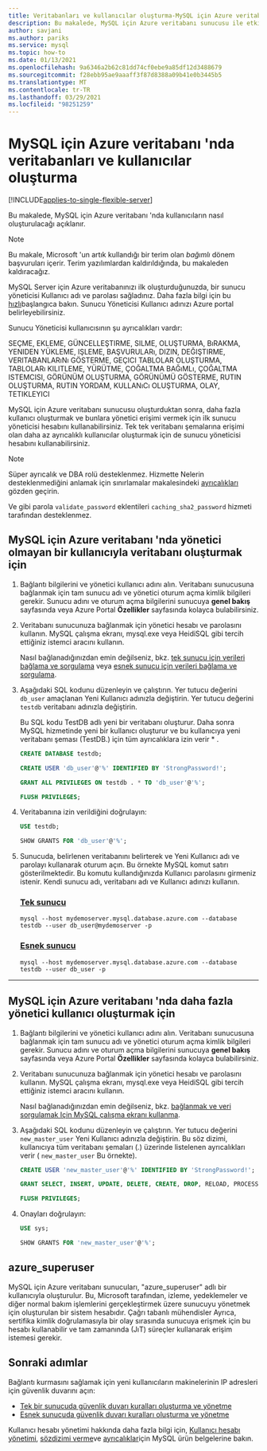 ```yaml
---
title: Veritabanları ve kullanıcılar oluşturma-MySQL için Azure veritabanı
description: Bu makalede, MySQL için Azure veritabanı sunucusu ile etkileşim kurmak üzere yeni kullanıcı hesaplarının nasıl oluşturulacağı açıklanır.
author: savjani
ms.author: pariks
ms.service: mysql
ms.topic: how-to
ms.date: 01/13/2021
ms.openlocfilehash: 9a6346a2b62c81dd74cf0ebe9a85df12d3488679
ms.sourcegitcommit: f28ebb95ae9aaaff3f87d8388a09b41e0b3445b5
ms.translationtype: MT
ms.contentlocale: tr-TR
ms.lasthandoff: 03/29/2021
ms.locfileid: "98251259"
---
```

# <a name="create-databases-and-users-in-azure-database-for-mysql"></a>MySQL için Azure veritabanı 'nda veritabanları ve kullanıcılar oluşturma

[!INCLUDE[applies-to-single-flexible-server](includes/applies-to-single-flexible-server.md)]

Bu makalede, MySQL için Azure veritabanı 'nda kullanıcıların nasıl oluşturulacağı açıklanır.

> [!NOTE]
> Bu makale, Microsoft 'un artık kullandığı bir terim olan _bağımlı_ dönem başvuruları içerir. Terim yazılımlardan kaldırıldığında, bu makaleden kaldıracağız.
>

MySQL Server için Azure veritabanınızı ilk oluşturduğunuzda, bir sunucu yöneticisi Kullanıcı adı ve parolası sağladınız. Daha fazla bilgi için bu [hızlı](quickstart-create-mysql-server-database-using-azure-portal.md)başlangıca bakın. Sunucu Yöneticisi Kullanıcı adınızı Azure portal belirleyebilirsiniz.

Sunucu Yöneticisi kullanıcısının şu ayrıcalıkları vardır:

   SEÇME, EKLEME, GÜNCELLEŞTIRME, SILME, OLUŞTURMA, BıRAKMA, YENIDEN YÜKLEME, IŞLEME, BAŞVURULARı, DIZIN, DEĞIŞTIRME, VERITABANLARıNı GÖSTERME, GEÇICI TABLOLAR OLUŞTURMA, TABLOLARı KILITLEME, YÜRÜTME, ÇOĞALTMA BAĞıMLı, ÇOĞALTMA ISTEMCISI, GÖRÜNÜM OLUŞTURMA, GÖRÜNÜMÜ GÖSTERME, RUTIN OLUŞTURMA, RUTIN YORDAM, KULLANıCı OLUŞTURMA, OLAY, TETIKLEYICI

MySQL için Azure veritabanı sunucusu oluşturduktan sonra, daha fazla kullanıcı oluşturmak ve bunlara yönetici erişimi vermek için ilk sunucu yöneticisi hesabını kullanabilirsiniz. Tek tek veritabanı şemalarına erişimi olan daha az ayrıcalıklı kullanıcılar oluşturmak için de sunucu yöneticisi hesabını kullanabilirsiniz.

> [!NOTE]
> Süper ayrıcalık ve DBA rolü desteklenmez. Hizmette Nelerin desteklenmediğini anlamak için sınırlamalar makalesindeki [ayrıcalıkları](concepts-limits.md#privileges--data-manipulation-support) gözden geçirin.
>
> Ve gibi parola `validate_password` eklentileri `caching_sha2_password` hizmeti tarafından desteklenmez.

## <a name="to-create-a-database-with-a-non-admin-user-in-azure-database-for-mysql"></a>MySQL için Azure veritabanı 'nda yönetici olmayan bir kullanıcıyla veritabanı oluşturmak için

1. Bağlantı bilgilerini ve yönetici kullanıcı adını alın.
   Veritabanı sunucusuna bağlanmak için tam sunucu adı ve yönetici oturum açma kimlik bilgileri gerekir. Sunucu adını ve oturum açma bilgilerini sunucuya **genel bakış** sayfasında veya Azure Portal **Özellikler** sayfasında kolayca bulabilirsiniz.

2. Veritabanı sunucunuza bağlanmak için yönetici hesabı ve parolasını kullanın. MySQL çalışma ekranı, mysql.exe veya HeidiSQL gibi tercih ettiğiniz istemci aracını kullanın.

   Nasıl bağlanadığınızdan emin değilseniz, bkz. [tek sunucu için verileri bağlama ve sorgulama](./connect-workbench.md) veya [esnek sunucu için verileri bağlama ve sorgulama](./flexible-server/connect-workbench.md).

3. Aşağıdaki SQL kodunu düzenleyin ve çalıştırın. Yer tutucu değerini `db_user` amaçlanan Yeni Kullanıcı adınızla değiştirin. Yer tutucu değerini `testdb` veritabanı adınızla değiştirin.

   Bu SQL kodu TestDB adlı yeni bir veritabanı oluşturur. Daha sonra MySQL hizmetinde yeni bir kullanıcı oluşturur ve bu kullanıcıya yeni veritabanı şeması (TestDB.) için tüm ayrıcalıklara izin verir \* .

   ```sql
   CREATE DATABASE testdb;

   CREATE USER 'db_user'@'%' IDENTIFIED BY 'StrongPassword!';

   GRANT ALL PRIVILEGES ON testdb . * TO 'db_user'@'%';

   FLUSH PRIVILEGES;
   ```

4. Veritabanına izin verildiğini doğrulayın:

   ```sql
   USE testdb;

   SHOW GRANTS FOR 'db_user'@'%';
   ```

5. Sunucuda, belirlenen veritabanını belirterek ve Yeni Kullanıcı adı ve parolayı kullanarak oturum açın. Bu örnekte MySQL komut satırı gösterilmektedir. Bu komutu kullandığınızda Kullanıcı parolasını girmeniz istenir. Kendi sunucu adı, veritabanı adı ve Kullanıcı adınızı kullanın.

   ### <a name="single-server"></a>[Tek sunucu](#tab/single-server)

   ```azurecli-interactive
   mysql --host mydemoserver.mysql.database.azure.com --database testdb --user db_user@mydemoserver -p
   ```

   ### <a name="flexible-server"></a>[Esnek sunucu](#tab/flexible-server)

   ```azurecli-interactive
   mysql --host mydemoserver.mysql.database.azure.com --database testdb --user db_user -p
   ```
 ---

## <a name="to-create-more-admin-users-in-azure-database-for-mysql"></a>MySQL için Azure veritabanı 'nda daha fazla yönetici kullanıcı oluşturmak için

1. Bağlantı bilgilerini ve yönetici kullanıcı adını alın.
   Veritabanı sunucusuna bağlanmak için tam sunucu adı ve yönetici oturum açma kimlik bilgileri gerekir. Sunucu adını ve oturum açma bilgilerini sunucuya **genel bakış** sayfasında veya Azure Portal **Özellikler** sayfasında kolayca bulabilirsiniz.

2. Veritabanı sunucunuza bağlanmak için yönetici hesabı ve parolasını kullanın. MySQL çalışma ekranı, mysql.exe veya HeidiSQL gibi tercih ettiğiniz istemci aracını kullanın.

   Nasıl bağlanadığınızdan emin değilseniz, bkz. [bağlanmak ve veri sorgulamak Için MySQL çalışma ekranı kullanma](./connect-workbench.md).

3. Aşağıdaki SQL kodunu düzenleyin ve çalıştırın. Yer tutucu değerini `new_master_user` Yeni Kullanıcı adınızla değiştirin. Bu söz dizimi, kullanıcıya tüm veritabanı şemaları (*.*) üzerinde listelenen ayrıcalıkları verir ( `new_master_user` Bu örnekte).

   ```sql
   CREATE USER 'new_master_user'@'%' IDENTIFIED BY 'StrongPassword!';

   GRANT SELECT, INSERT, UPDATE, DELETE, CREATE, DROP, RELOAD, PROCESS, REFERENCES, INDEX, ALTER, SHOW DATABASES, CREATE TEMPORARY TABLES, LOCK TABLES, EXECUTE, REPLICATION SLAVE, REPLICATION CLIENT, CREATE VIEW, SHOW VIEW, CREATE ROUTINE, ALTER ROUTINE, CREATE USER, EVENT, TRIGGER ON *.* TO 'new_master_user'@'%' WITH GRANT OPTION;

   FLUSH PRIVILEGES;
   ```

4. Onayları doğrulayın:

   ```sql
   USE sys;

   SHOW GRANTS FOR 'new_master_user'@'%';
   ```

## <a name="azure_superuser"></a>azure_superuser

MySQL için Azure veritabanı sunucuları, "azure_superuser" adlı bir kullanıcıyla oluşturulur. Bu, Microsoft tarafından, izleme, yedeklemeler ve diğer normal bakım işlemlerini gerçekleştirmek üzere sunucuyu yönetmek için oluşturulan bir sistem hesabıdır. Çağrı tabanlı mühendisler Ayrıca, sertifika kimlik doğrulamasıyla bir olay sırasında sunucuya erişmek için bu hesabı kullanabilir ve tam zamanında (JıT) süreçler kullanarak erişim istemesi gerekir.

## <a name="next-steps"></a>Sonraki adımlar

Bağlantı kurmasını sağlamak için yeni kullanıcıların makinelerinin IP adresleri için güvenlik duvarını açın:

* [Tek bir sunucuda güvenlik duvarı kuralları oluşturma ve yönetme](howto-manage-firewall-using-portal.md)
* [Esnek sunucuda güvenlik duvarı kuralları oluşturma ve yönetme](flexible-server/how-to-connect-tls-ssl.md)

Kullanıcı hesabı yönetimi hakkında daha fazla bilgi için, [Kullanıcı hesabı yönetimi](https://dev.mysql.com/doc/refman/5.7/en/access-control.html), [sözdizimi verme](https://dev.mysql.com/doc/refman/5.7/en/grant.html)ve [ayrıcalıklar](https://dev.mysql.com/doc/refman/5.7/en/privileges-provided.html)için MySQL ürün belgelerine bakın.

